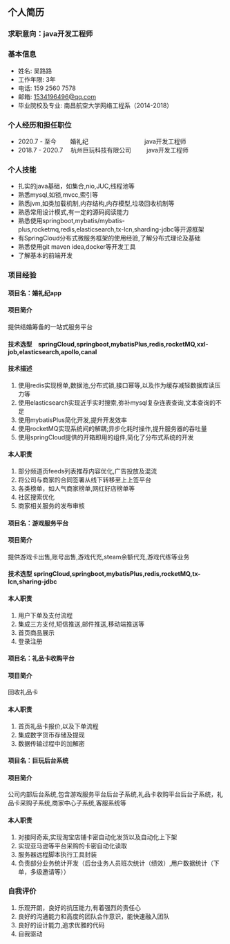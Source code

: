## 个人简历
### 求职意向：java开发工程师
### 基本信息
- 姓名: 吴路路
- 工作年限: 3年
- 电话: 159 2560 7578
- 邮箱: 1534196496@qq.com
- 毕业院校及专业: 南昌航空大学网络工程系（2014-2018）

### 个人经历和担任职位
- 2020.7 - 至今           　　婚礼纪               　　　　　　　　　java开发工程师
- 2018.7 - 2020.7        　杭州巨玩科技有限公司   　 　java开发工程师


### 个人技能
- 扎实的java基础，如集合,nio,JUC,线程池等
- 熟悉mysql,如锁,mvcc,索引等
- 熟悉jvm,如类加载机制,内存结构,内存模型,垃圾回收机制等  
- 熟悉常用设计模式,有一定的源码阅读能力
- 熟悉使用springboot,mybatis/mybatis-plus,rocketmq,redis,elasticsearch,tx-lcn,sharding-jdbc等开源框架
- 有SpringCloud分布式微服务框架的使用经验,了解分布式理论及基础
- 熟悉使用git maven idea,docker等开发工具
- 了解基本的前端开发

### 项目经验

#### 项目名：婚礼纪app
#### 项目简介
   提供结婚筹备的一站式服务平台
#### 技术选型　springCloud,springboot,mybatisPlus,redis,rocketMQ,xxl-job,elasticsearch,apollo,canal
#### 技术描述
1. 使用redis实现榜单,数据池,分布式锁,接口幂等,以及作为缓存减轻数据库读压力等
2. 使用elasticsearch实现近乎实时搜索,弥补mysql复杂连表查询,文本查询的不足
3. 使用mybatisPlus简化开发,提升开发效率
4. 使用rocketMQ实现系统间的解耦;异步化耗时操作,提升服务器的吞吐量
5. 使用springCloud提供的开箱即用的组件,简化了分布式系统的开发
####  本人职责
1. 部分频道页feeds列表推荐内容优化,广告投放及混流
2. 将公司与商家的合同签署从线下转移至上上签平台
3. 各类榜单，如人气商家榜单,网红好店榜单等
4. 社区搜索优化
5. 商家相关服务的发布审核

#### 项目名：游戏服务平台
#### 项目简介
  提供游戏卡出售,账号出售,游戏代充,steam余额代充,游戏代练等业务
#### 技术选型 springCloud,springboot,mybatisPlus,redis,rocketMQ,tx-lcn,sharing-jdbc
####  本人职责
1. 用户下单及支付流程
2. 集成三方支付,短信推送,邮件推送,移动端推送等
3. 首页商品展示
4. 登录注册

#### 项目名：礼品卡收购平台
#### 项目简介
   回收礼品卡
#### 本人职责
1. 首页礼品卡报价,以及下单流程
2. 集成数字货币存储及提现
3. 数据传输过程中的加解密

#### 项目名：巨玩后台系统
#### 项目简介
   公司内部后台系统,包含游戏服务平台后台子系统,礼品卡收购平台后台子系统，礼品卡采购子系统,商家中心子系统,客服系统等
#### 本人职责

1. 对接阿奇索,实现淘宝店铺卡密自动化发货以及自动化上下架
2. 实现亚马逊等平台采购的卡密自动化读取
3. 服务器远程脚本执行工具封装
4. 负责部分业务统计开发（后台业务人员班次统计（绩效）,用户数据统计（下单，多级邀请等））

### 自我评价
1. 乐观开朗，良好的抗压能力,有着强烈的责任心
2. 良好的沟通能力和高度的团队合作意识，能快速融入团队
3. 良好的设计能力,追求优雅的代码
4. 自我驱动